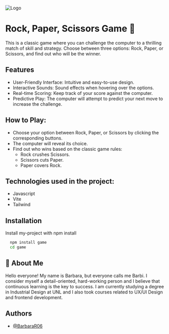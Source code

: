
![Logo]('../assets/logo.png')


# Rock, Paper, Scissors Game 🐶

This is a classic game where you can challenge the computer to a thrilling match of skill and strategy. Choose between three options: Rock, Paper, or Scissors, and find out who will be the winner.





## Features

- User-Friendly Interface: Intuitive and easy-to-use design.
- Interactive Sounds: Sound effects when hovering over the options.
- Real-time Scoring: Keep track of your score against the computer.
- Predictive Play: The computer will attempt to predict your next move to increase the challenge.

## How to Play:
- Choose your option between Rock, Paper, or Scissors by clicking the corresponding buttons.
- The computer will reveal its choice.
 - Find out who wins based on the classic game rules:
   - Rock crushes Scissors.
   - Scissors cuts Paper.
   - Paper covers Rock.

## Technologies used in the project:
- Javascript
- Vite
- Tailwind





## Installation

Install my-project with npm install

```bash
  npm install game
  cd game
```
    
## 🌸 About Me
Hello everyone! My name is Barbara, but everyone calls me Barbi. I consider myself a detail-oriented, hard-working person and I believe that continuous learning is the key to success.
I am currently studying a degree in Industrial Design at UNL and I also took courses related to UX/UI Design and frontend development.


## Authors

- [@BarbaraR06](https://github.com/BarbaraR06)

